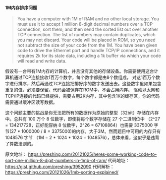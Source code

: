 #### 1M内存排序问题

>You have a computer with 1M of RAM and no other local storage. 
>You must use it to accept 1 million 8-digit decimal numbers over a TCP connection, sort them, 
>and then send the sorted list out over another TCP connection. 
>The list of numbers may contain duplicates, which you may not discard. 
>Your code will be placed in ROM, so you need not subtract the size of your code from the 1M. 
>You have been given code to drive the Ethernet port and handle TCP/IP connections, and it requires 2k for its state data, 
>including a 1k buffer via which your code will read and write data.

假设有一台带有1M内存的计算机，并且没有其他的存储设备。你需要使用这台计算机通过TCP连接接收1百万个数字，每个数字都是由8个数组成，
对这1百万个数字进行排序，然后再通过TCP连接把排好序的数字发送出去。这些数字里如果包含重复的值，必须要保留。代码会被保存在ROM中，不会占用内存。
驱动以太网和TCP/IP连接的代码已经提供，需要占用2K内存，其中包含1K的缓存区，你的代码需要通过缓冲区读写数据。

这个问题主要的挑战是你无法把所有的数据作为原始的整型（32bit）存储在内存中。总共有 100 万个 8 位数字，即使将每个数字存储在 27 个二进制位中
（2^27 = 134217728，正好能容纳 8 位数字，2^26 = 67108864）也需要 3375000 字节(27 * 1000000 / 8 = 3375000)的内存，大于3M。然而题目中可用的内存只有
1048576 字节 （1M = 2 * 1024 * 1024 = 1048576），总体来看，这似乎是违背了算数法则的。


















原文地址： https://preshing.com/20121025/heres-some-working-code-to-sort-one-million-8-digit-numbers-in-1mb-of-ram/
代码地址： https://gist.github.com/preshing/3952090
代码解析： https://preshing.com/20121026/1mb-sorting-explained/

